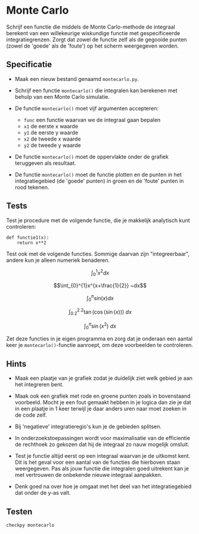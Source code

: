 # Monte Carlo

Schrijf een functie die middels de Monte Carlo-methode de integraal berekent van een willekeurige wiskundige functie  met gespecificeerde integratiegrenzen. Zorgt dat zowel de functie zelf als de gegooide punten (zowel de 'goede' als de 'foute') op het scherm weergegeven worden.


## Specificatie

- Maak een nieuw bestand genaamd `montecarlo.py`.

- Schrijf een functie `montecarlo()` die integralen kan berekenen met behulp van een Monte Carlo simulatie.

- De functie `montecarlo()` moet vijf argumenten accepteren:

	- `func` een functie waarvan we de integraal gaan bepalen
	- `x1` de eerste x waarde
	- `y1` de eerste y waarde
	- `x2` de tweede x waarde
	- `y2` de tweede y waarde

- De functie `montecarlo()` moet de oppervlakte onder de grafiek teruggeven als resultaat.

- De functie `montecarlo()` moet de functie plotten en de punten *in* het integratiegebied (de 'goede' punten) in groen en de 'foute' punten in rood tekenen.


## Tests

Test je procedure met de volgende functie, die je makkelijk analytisch kunt controleren:

	def functie1(x):
		return x**2

Test ook met de volgende functies. Sommige daarvan zijn "integreerbaar", andere kun je alleen numeriek benaderen.

$$\int_{0}^{1}x^2 dx$$

$$\int_{0}^{1}x^{x+\frac{1}{2}} ~dx$$

$$\int_{0}^{\pi}sin(x) dx$$

$$\int_{0.2}^{2.2} \tan(\cos(\sin(x))) ~dx$$

$$\int_{0}^{\pi} \sin(x^2) ~dx$$

Zet deze functies in je eigen programma en zorg dat je onderaan een aantal keer je `montecarlo()`-functie aanroept, om deze voorbeelden te controleren.

## Hints

- Maak een plaatje van je grafiek zodat je duidelijk ziet welk gebied je aan het integreren bent.

- Maak ook een grafiek met rode en groene punten zoals in bovenstaand voorbeeld. Mocht je een fout gemaakt hebben in je logica dan zie je dat in een plaatje in 1 keer terwijl je daar anders uren naar moet zoeken in de code zelf.

- Bij 'negatieve' integratieregio's kun je de gebieden splitsen.

- In onderzoekstoepassingen wordt voor maximalisatie van de efficientie de rechthoek zo gekozen dat hij de integraal zo nauw mogelijk omsluit.

- Test je functie altijd eerst op een integraal waarvan je de uitkomst kent. Dit is het geval voor een aantal van de functies die hierboven staan weergegeven. Pas als jouw functie die integralen goed uitrekent kan je met vertrouwen de onbekende nieuwe integraal aanpakken.

- Denk goed na over hoe je omgaat met het deel van het integratiegebied dat onder de y-as valt.

## Testen

	checkpy montecarlo
